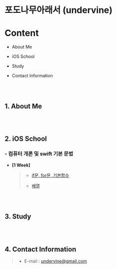 # 포도나무아래서 (undervine)

# Content

- About Me

- iOS School

- Study

- Contact Information

<br><br>

## 1. About Me
<br><br>
## 2. iOS School
### - 컴퓨터 개론 및 swift 기본 문법

- **[1 Week]**
  
	>- [if문, for문, 기본함수](https://github.com/undervineg/iOS.school/tree/master/week1/0906)
	>
	>- [배열](https://github.com/undervineg/iOS.school/tree/master/week1/0907)
	>

<br><br>
## 3. Study
<br><br>
## 4. Contact Information
> - E-mail : undervine@gmail.com
